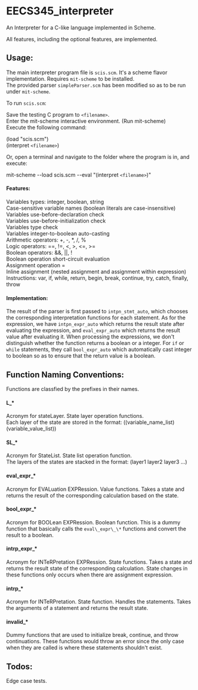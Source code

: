 # EECS345_interpreter

An Interpreter for a C-like language implemented in Scheme.

All features, including the optional features, are implemented.

## Usage:

The main interpreter program file is `scis.scm`. It's a scheme flavor implementation. Requires `mit-scheme` to be installed.<br/>
The provided parser `simpleParser.scm` has been modified so as to be run under `mit-scheme`.<br/>

To run `scis.scm`:

Save the testing C program to `<filename>`.<br/>
Enter the mit-scheme interactive environment. (Run mit-scheme)<br/>
Execute the following command:<br/>

(load "scis.scm")<br/>
(interpret `<filename>`)<br/>

Or, open a terminal and navigate to the folder where the program is in, and execute:<br>

mit-scheme --load scis.scm --eval "(interpret `<filename>`)"

#### Features:<br/>
Variables types: integer, boolean, string<br/>
Case-sensitive variable names (boolean literals are case-insensitive)<br/>
Variables use-before-declaration check<br/>
Variables use-before-initialization check<br/>
Variables type check<br/>
Variables integer-to-boolean auto-casting<br/>
Arithmetic operators: +, -, \*, /, %<br/>
Logic operators: ==, !=, <, >, <=, >=<br/>
Boolean operators: &&, ||, !<br/>
Boolean operation short-circuit evaluation<br/>
Assignment operation =<br/>
Inline assignment (nested assignment and assignment within expression)<br/>
Instructions: var, if, while, return, begin, break, continue, try, catch, finally, throw

#### Implementation:<br/>
The result of the parser is first passed to `intpn_stmt_auto`, which chooses the corresponding interpretation functions for each statement. As for the expression, we have `intpn_expr_auto` which returns the result state after evaluating the expression, and `eval_expr_auto` which returns the result value after evaluating it. When processing the expressions, we don't distinguish whether the function returns a boolean or a integer. For `if` or `while` statements, they call `bool_expr_auto` which automatically cast integer to boolean so as to ensure that the return value is a boolean.

## Function Naming Conventions:

Functions are classfied by the prefixes in their names.

#### L\_\*
Acronym for stateLayer. State layer operation functions.<br/>
Each layer of the state are stored in the format: ((variable\_name\_list) (variable\_value\_list))

#### SL\_\*
Acronym for StateList. State list operation function.<br/>
The layers of the states are stacked in the format: (layer1 layer2 layer3 ...)

#### eval\_expr\_\*
Acronym for EVALuation EXPRession. Value functions. Takes a state and returns the result of the corresponding calculation based on the state.

#### bool\_expr\_\*
Acronym for BOOLean EXPRession. Boolean function. This is a dummy function that basically calls the `eval\_expr\_\*` functions and convert the result to a boolean.

#### intrp\_expr\_\*
Acronym for INTeRPretation EXPRession. State functions. Takes a state and returns the result state of the corresponding calculation. State changes in these functions only occurs when there are assignment expression.

#### intrp\_*
Acronym for INTeRPretation. State function. Handles the statements. Takes the arguments of a statement and returns the result state.

#### invalid\_*
Dummy functions that are used to initialize break, continue, and throw continuations. These functions would throw an error since the only case when they are called is where these statements shouldn't exist.

## Todos:

Edge case tests.<br/>
